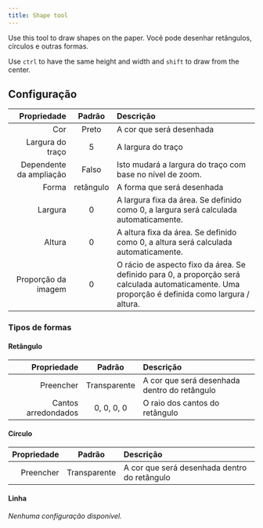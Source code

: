 ```yaml
---
title: Shape tool
---
```


Use this tool to draw shapes on the paper.
Você pode desenhar retângulos, círculos e outras formas.

Use `ctrl` to have the same height and width and `shift` to draw from the center.

## Configuração

|             Propriedade |   Padrão  | Descrição                                                                                                                                                                                        |
| ----------------------: | :-------: | :----------------------------------------------------------------------------------------------------------------------------------------------------------------------------------------------- |
|                     Cor |   Preto   | A cor que será desenhada                                                                                                                                                                         |
|        Largura do traço |     5     | A largura do traço                                                                                                                                                                               |
| Dependente da ampliação |   Falso   | Isto mudará a largura do traço com base no nível de zoom.                                                                                                                        |
|                   Forma | retângulo | A forma que será desenhada                                                                                                                                                                       |
|                 Largura |     0     | A largura fixa da área. Se definido como 0, a largura será calculada automaticamente.                                                                            |
|                  Altura |     0     | A altura fixa da área. Se definido como 0, a altura será calculada automaticamente.                                                                              |
|     Proporção da imagem |     0     | O rácio de aspecto fixo da área. Se definido para 0, a proporção será calculada automaticamente. Uma proporção é definida como largura / altura. |

### Tipos de formas

#### Retângulo

|         Propriedade |    Padrão    | Descrição                                    |
| ------------------: | :----------: | :------------------------------------------- |
|           Preencher | Transparente | A cor que será desenhada dentro do retângulo |
| Cantos arredondados |  0, 0, 0, 0  | O raio dos cantos do retângulo               |

#### Círculo

| Propriedade |    Padrão    | Descrição                                    |
| ----------: | :----------: | :------------------------------------------- |
|   Preencher | Transparente | A cor que será desenhada dentro do retângulo |

#### Linha

_Nenhuma configuração disponível._
